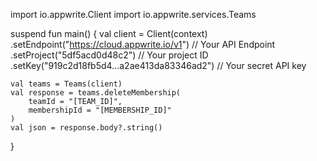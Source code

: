 import io.appwrite.Client
import io.appwrite.services.Teams

suspend fun main() {
    val client = Client(context)
      .setEndpoint("https://cloud.appwrite.io/v1") // Your API Endpoint
      .setProject("5df5acd0d48c2") // Your project ID
      .setKey("919c2d18fb5d4...a2ae413da83346ad2") // Your secret API key

    val teams = Teams(client)
    val response = teams.deleteMembership(
        teamId = "[TEAM_ID]",
        membershipId = "[MEMBERSHIP_ID]"
    )
    val json = response.body?.string()
}